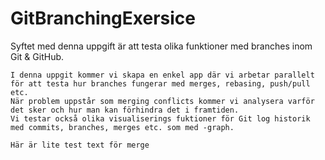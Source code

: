 # GitBranchingExersice
Syftet med denna uppgift är att testa olika funktioner med branches inom Git & GitHub.
~~~~~~~~~~~~~~~~~~~~~~~~~~~~~~~~~~~~~~~~~~~~~~~~~~~~~~~~~~~~~~~~~~~~~~~~~~~~~~~~~~~~~~~~~~~~~~~~~~~~~~~~~~~~~~~~~~~~~~~~~~~~~~~~~~~~~~~~~~~~~~~~~~~
I denna uppgit kommer vi skapa en enkel app där vi arbetar parallelt för att testa hur branches fungerar med merges, rebasing, push/pull etc.
När problem uppstår som merging conflicts kommer vi analysera varför det sker och hur man kan förhindra det i framtiden.
Vi testar också olika visualiserings fuktioner för Git log historik med commits, branches, merges etc. som med -graph.

Här är lite test text för merge
